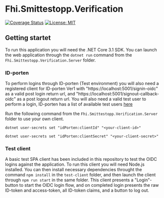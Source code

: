 # Fhi.Smittestopp.Verification
[![Coverage Status](https://coveralls.io/repos/github/folkehelseinstituttet/Fhi.Smittestopp.Verification/badge.svg?branch=main)](https://coveralls.io/github/folkehelseinstituttet/Fhi.Smittestopp.Verification?branch=main) [![License: MIT](https://img.shields.io/badge/License-MIT-brightgreen.svg)](LICENSE)

## Getting startet

To run this application you will need the .NET Core 3.1 SDK. You can launch the web application through the `dotnet run` command from the `Fhi.Smittestopp.Verification.Server` folder.

### ID-porten

To perform logins through ID-porten (Test environment) you will also need a registered client for ID-porten Ver1 with "https://localhost:5001/signin-oidc" as a valid post login return url, and "https://localhost:5001/signout-callback-oidc" as a post logout return url. You will also need a valid test user to perform a login, ID-porten has a list of available test users [here](https://difi.github.io/felleslosninger/idporten_testbrukere.html)

Run the following command from the `Fhi.Smittestopp.Verification.Server` folder to use your own client.

`dotnet user-secrets set "idPorten:clientId" "<your-client-id>"`

`dotnet user-secrets set "idPorten:clientSecret" "<your-client-secret>"`

### Test client

A basic test SPA client has been included in this repository to test the OIDC logins against the application. To run this client you will need Node.js installed. You can then install necessary dependencies throught the command `npm install` in the `test-client` folder, and then launch the client through `npm run start` in the same folder. This client presents a "Login"-button to start the OIDC login flow, and on completed login presents the raw ID-token and access-token, all ID-token claims, and a button to log out.
